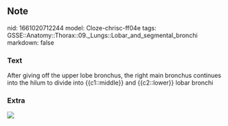## Note
nid: 1661020712244
model: Cloze-chrisc-ff04e
tags: GSSE::Anatomy::Thorax::09._Lungs::Lobar_and_segmental_bronchi
markdown: false

### Text
<div class='toggle'>
  After giving off the upper lobe bronchus, the right main bronchus
  continues into the hilum to divide into {{c1::middle}} and
  {{c2::lower}} lobar bronchi
</div>

### Extra
<img src="Lung-segments.png">
